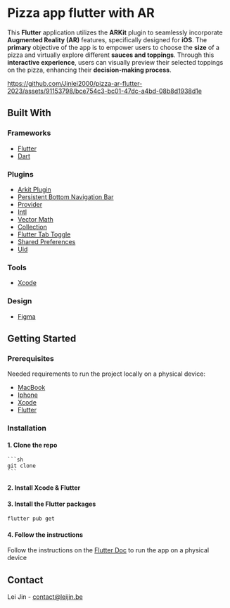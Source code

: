 # Pizza app flutter with AR

This **Flutter** application utilizes the **ARKit** plugin to seamlessly incorporate **Augmented Reality (AR)** features, specifically designed for **iOS**. The **primary** objective of the app is to empower users to choose the **size** of a pizza and virtually explore different **sauces and toppings**. Through this **interactive experience**, users can visually preview their selected toppings on the pizza, enhancing their **decision-making process**.

https://github.com/Jinlei2000/pizza-ar-flutter-2023/assets/91153798/bce754c3-bc01-47dc-a4bd-08b8d1938d1e

## Built With

### Frameworks

- [Flutter](https://flutter.dev/)
- [Dart](https://dart.dev/)

### Plugins

- [Arkit Plugin](https://pub.dev/packages/flutter_ar)
- [Persistent Bottom Navigation Bar](https://pub.dev/packages/persistent_bottom_nav_bar)
- [Provider](https://pub.dev/packages/provider)
- [Intl](https://pub.dev/packages/intl)
- [Vector Math](https://pub.dev/packages/vector_math)
- [Collection](https://pub.dev/packages/collection)
- [Flutter Tab Toggle](https://pub.dev/packages/flutter_tab_toggle)
- [Shared Preferences](https://pub.dev/packages/shared_preferences)
- [Uid](https://pub.dev/packages/uid)

### Tools

- [Xcode](https://developer.apple.com/xcode/)

### Design

- [Figma](https://www.figma.com/)

## Getting Started

### Prerequisites

Needed requirements to run the project locally on a physical device:

- [MacBook](https://www.apple.com/mac/)
- [Iphone](https://www.apple.com/iphone/)
- [Xcode](https://developer.apple.com/xcode/)
- [Flutter](https://flutter.dev/docs/get-started/install)

### Installation

#### 1. Clone the repo
    ```sh
    git clone
    ```
#### 2. Install Xcode & Flutter
#### 3. Install the Flutter packages
   ```sh
   flutter pub get
   ```
#### 4. Follow the instructions
Follow the instructions on the [Flutter Doc](https://docs.flutter.dev/get-started/install/macos/mobile-ios?tab=physical) to run the app on a physical device

## Contact

Lei Jin - contact@leijin.be






